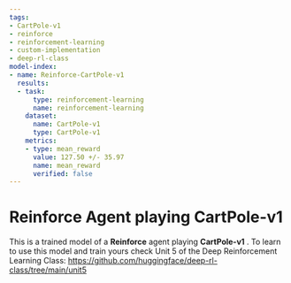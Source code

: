 ```yaml
---
tags:
- CartPole-v1
- reinforce
- reinforcement-learning
- custom-implementation
- deep-rl-class
model-index:
- name: Reinforce-CartPole-v1
  results:
  - task:
      type: reinforcement-learning
      name: reinforcement-learning
    dataset:
      name: CartPole-v1
      type: CartPole-v1
    metrics:
    - type: mean_reward
      value: 127.50 +/- 35.97
      name: mean_reward
      verified: false
---
```


  # **Reinforce** Agent playing **CartPole-v1**
  This is a trained model of a **Reinforce** agent playing **CartPole-v1** .
  To learn to use this model and train yours check Unit 5 of the Deep Reinforcement Learning Class: https://github.com/huggingface/deep-rl-class/tree/main/unit5
  